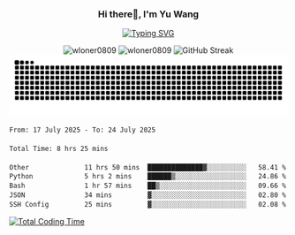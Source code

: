 <h3 align="center">Hi there👋, I'm Yu Wang</h1>

<p align="center"><a href="https://git.io/typing-svg"><img src="https://readme-typing-svg.demolab.com?font=Alex+Brush&size=18&pause=1000&color=716A50&background=6F66FF00&center=true&vCenter=true&width=435&lines=To+love+oneself+is+the+beginning+of+a+lifelong+romance.+%E2%80%94+Oscar+Wilde" alt="Typing SVG" /></a></p>


<p align="center">
 <img src="https://github-readme-stats.vercel.app/api/top-langs?username=wloner0809&show_icons=true&locale=en&layout=compact" alt="wloner0809" height=120 />
 <img src="https://github-readme-stats.vercel.app/api?username=wloner0809&show_icons=true&locale=en" alt="wloner0809" height=120 />
 <img src="https://github-readme-streak-stats.herokuapp.com?user=wloner0809&theme=microsoft" alt="GitHub Streak" height=120 />
 <img src="https://github.com/Wloner0809/Wloner0809/blob/output/github-contribution-grid-snake.svg">
</p>
 
<!--START_SECTION:waka-->

```txt
From: 17 July 2025 - To: 24 July 2025

Total Time: 8 hrs 25 mins

Other              11 hrs 50 mins  ██████████████▓░░░░░░░░░░   58.41 %
Python             5 hrs 2 mins    ██████▒░░░░░░░░░░░░░░░░░░   24.86 %
Bash               1 hr 57 mins    ██▒░░░░░░░░░░░░░░░░░░░░░░   09.66 %
JSON               34 mins         ▓░░░░░░░░░░░░░░░░░░░░░░░░   02.80 %
SSH Config         25 mins         ▓░░░░░░░░░░░░░░░░░░░░░░░░   02.08 %
```

<!--END_SECTION:waka-->

[![Total Coding Time](https://wakatime.com/badge/user/3b010e91-e8bb-445f-9eac-c8ab5bc30cb6.svg)](https://wakatime.com/@3b010e91-e8bb-445f-9eac-c8ab5bc30cb6)
